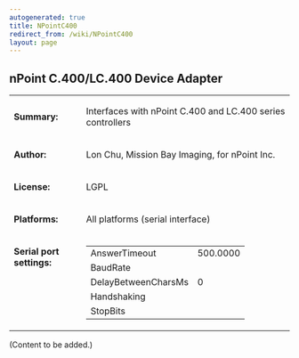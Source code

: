 ```yaml
---
autogenerated: true
title: NPointC400
redirect_from: /wiki/NPointC400
layout: page
---
```


## nPoint C.400/LC.400 Device Adapter

<table>
<tr>
<td markdown="1">

**Summary:**

</td>
<td markdown="1">

Interfaces with nPoint C.400 and LC.400 series controllers

</td>
</tr>
<tr>
<td markdown="1">

**Author:**

</td>
<td markdown="1">

Lon Chu, Mission Bay Imaging, for nPoint Inc.

</td>
</tr>
<tr>
<td markdown="1">

**License:**

</td>
<td markdown="1">

LGPL

</td>
</tr>
<tr>
<td markdown="1">

**Platforms:**

</td>
<td markdown="1">

All platforms (serial interface)

</td>
</tr>
<tr>
<td markdown="1" valign=top>

**Serial port settings:**

</td>
<td markdown="1" valign=top>

|                     |          |
|---------------------|----------|
| AnswerTimeout       | 500.0000 |
| BaudRate            |          |
| DelayBetweenCharsMs | 0        |
| Handshaking         |          |
| StopBits            |          |

</td>
</tr>
</table>

(Content to be added.)

